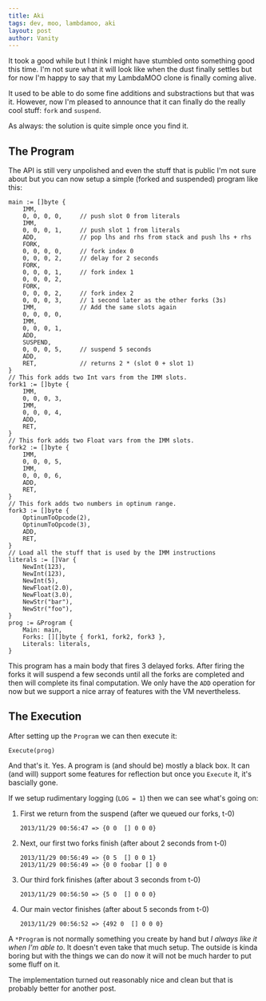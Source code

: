 ```yaml
---
title: Aki
tags: dev, moo, lambdamoo, aki
layout: post
author: Vanity
---
```

It took a good while but I think I might have stumbled onto something good this time. I'm not sure what it will look like when the dust finally settles but for now I'm happy to say that my LambdaMOO clone is finally coming alive.

It used to be able to do some fine additions and substractions but that was it. However, now I'm pleased to announce that it can finally do the really cool stuff: `fork` and `suspend`.

As always: the solution is quite simple once you find it.

## The Program
The API is still very unpolished and even the stuff that is public I'm not sure about but you can now setup a simple (forked and suspended) program like this:

    main := []byte {
        IMM,
        0, 0, 0, 0,     // push slot 0 from literals
        IMM,
        0, 0, 0, 1,     // push slot 1 from literals
        ADD,            // pop lhs and rhs from stack and push lhs + rhs
        FORK,           
        0, 0, 0, 0,     // fork index 0
        0, 0, 0, 2,     // delay for 2 seconds
        FORK,
        0, 0, 0, 1,     // fork index 1
        0, 0, 0, 2,     
        FORK,
        0, 0, 0, 2,     // fork index 2
        0, 0, 0, 3,     // 1 second later as the other forks (3s)
        IMM,            // Add the same slots again
        0, 0, 0, 0,     
        IMM,
        0, 0, 0, 1,     
        ADD,
        SUSPEND,        
        0, 0, 0, 5,     // suspend 5 seconds
        ADD,            
        RET,            // returns 2 * (slot 0 + slot 1)
    }
    // This fork adds two Int vars from the IMM slots.
    fork1 := []byte { 
        IMM,
        0, 0, 0, 3,    
        IMM,
        0, 0, 0, 4,    
        ADD,            
        RET,
    }
    // This fork adds two Float vars from the IMM slots.
    fork2 := []byte {
        IMM,
        0, 0, 0, 5,
        IMM,
        0, 0, 0, 6,
        ADD,
        RET,
    }
    // This fork adds two numbers in optinum range.
    fork3 := []byte {
        OptinumToOpcode(2),
        OptinumToOpcode(3),
        ADD,
        RET,
    }
    // Load all the stuff that is used by the IMM instructions
    literals := []Var {
        NewInt(123),
        NewInt(123),
        NewInt(5),
        NewFloat(2.0),
        NewFloat(3.0),
        NewStr("bar"),
        NewStr("foo"),
    }
    prog := &Program {
        Main: main,
        Forks: [][]byte { fork1, fork2, fork3 },
        Literals: literals,
    }

This program has a main body that fires 3 delayed forks. After firing the forks it will suspend a few seconds until all the forks are completed and then will complete its final computation. We only have the `ADD` operation for now but we support a nice array of features with the VM nevertheless.

## The Execution
After setting up the `Program` we can then execute it:

    Execute(prog)

And that's it. Yes. A program is (and should be) mostly a black box. It can (and will) support some features for reflection but once you `Execute` it, it's bascially gone.

If we setup rudimentary logging (`LOG = 1`) then we can see what's going on:

1. First we return from the suspend (after we queued our forks, t-0)
    
    `2013/11/29 00:56:47 => {0 0  [] 0 0 0}`

2. Next, our first two forks finish (after about 2 seconds from t-0)
    
    `2013/11/29 00:56:49 => {0 5  [] 0 0 1}`<br/>
    `2013/11/29 00:56:49 => {0 0 foobar [] 0 0`

3. Our third fork finishes (after about 3 seconds from t-0)
    
    `2013/11/29 00:56:50 => {5 0  [] 0 0 0}`

4. Our main vector finishes (after about 5 seconds from t-0)
    
    `2013/11/29 00:56:52 => {492 0  [] 0 0 0}`

A `*Program` is not normally something you create by hand but _I always like it when I'm able to_. It doesn't even take that much setup. The outside is kinda boring but with the things we can do now it will not be much harder to put some fluff on it. 

The implementation turned out reasonably nice and clean but that is probably better for another post.